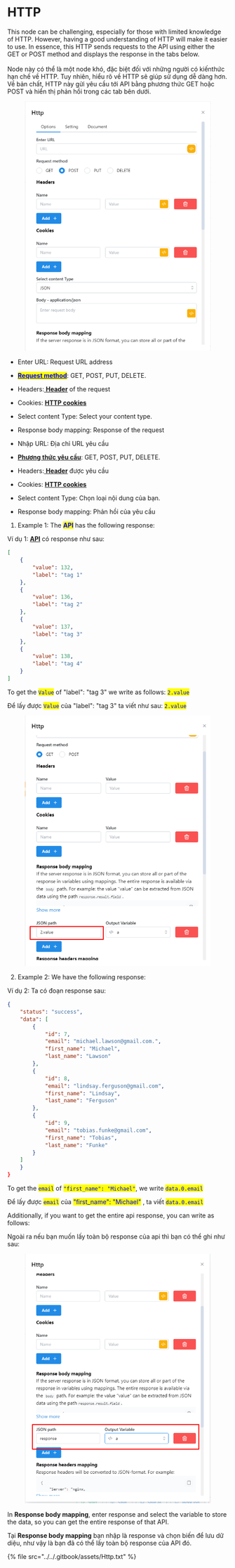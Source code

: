 # HTTP

&#x20;This node can be challenging, especially for those with limited knowledge of HTTP. However, having a good understanding of HTTP will make it easier to use. In essence, this HTTP sends requests to the API using either the GET or POST method and displays the response in the tabs below.\
\
Node này có thể là một node khó, đặc biệt đối với những người có kiến ​​thức hạn chế về HTTP. Tuy nhiên, hiểu rõ về HTTP sẽ giúp sử dụng dễ dàng hơn. Về bản chất, HTTP này gửi yêu cầu tới API bằng phương thức GET hoặc POST và hiển thị phản hồi trong các tab bên dưới.

<figure><img src="../../.gitbook/assets/image (94).png" alt=""><figcaption></figcaption></figure>

* Enter URL: Request URL address
* [<mark style="color:blue;">**Request method**</mark>](https://developer.mozilla.org/en-US/docs/Web/HTTP/Methods): GET, POST, PUT, DELETE.&#x20;
* Headers:[ **Header**](https://developer.mozilla.org/en-US/docs/Web/HTTP/Headers) of the request
* Cookies:  [**HTTP cookies**](https://developer.mozilla.org/en-US/docs/Web/HTTP/Cookies)
* Select content Type: Select your content type.&#x20;
* Response body mapping: Response of the request&#x20;



* Nhập URL: Địa chỉ URL yêu cầu
* [**Phương thức yêu cầu**](https://developer.mozilla.org/en-US/docs/Web/HTTP/Methods): GET, POST, PUT, DELETE.&#x20;
* Headers:[ **Header**](https://developer.mozilla.org/en-US/docs/Web/HTTP/Headers) được yêu cầu
* Cookies:  [**HTTP cookies**](https://developer.mozilla.org/en-US/docs/Web/HTTP/Cookies)
* Select content Type: Chọn loại nội dung của bạn.
* Response body mapping: Phản hồi của yêu cầu

1. Example 1: The <mark style="color:blue;">**API**</mark> has the following response:

&#x20;       Ví dụ 1:  [**API**](https://docs.hidemium.io/use-cases/api-automation/get-profile/4.-list-tag) có response như sau:

```json
[
    {
        "value": 132,
        "label": "tag 1"
    },
    {
        "value": 136,
        "label": "tag 2"
    },
    {
        "value": 137,
        "label": "tag 3"
    },
    {
        "value": 138,
        "label": "tag 4"
    }
]
```

To get the <mark style="color:blue;">`Value`</mark> of "label": "tag 3" we write as follows: <mark style="color:blue;">`2.value`</mark>

Để lấy được <mark style="color:blue;">`Value`</mark> của "label": "tag 3" ta viết như sau: <mark style="color:blue;">`2.value`</mark>

<figure><img src="../../.gitbook/assets/image (62).png" alt=""><figcaption></figcaption></figure>

2. Example 2: We have the following response:

&#x20;       Ví dụ 2: Ta có đoạn response sau:

```json
{
    "status": "success",
    "data": [
        {
            "id": 7,
            "email": "michael.lawson@gmail.com.",
            "first_name": "Michael",
            "last_name": "Lawson"
        },
        {
            "id": 8,
            "email": "lindsay.ferguson@gmail.com",
            "first_name": "Lindsay",
            "last_name": "Ferguson"
        },
        {
            "id": 9,
            "email": "tobias.funke@gmail.com",
            "first_name": "Tobias",
            "last_name": "Funke"
        }
    ]
    }
}
```

To get the <mark style="color:blue;">`email`</mark> of <mark style="color:blue;">`"first_name": "Michael"`</mark>, we write <mark style="color:blue;">`data.0.email`</mark>

Để lấy được <mark style="color:blue;">`email`</mark> của <mark style="color:blue;">"first\_name": "Michael"</mark> , ta viết <mark style="color:blue;">`data.0.email`</mark>



Additionally, if you want to get the entire api response, you can write as follows:

Ngoài ra nếu bạn muốn lấy toàn bộ response của api thì bạn có thể ghi như sau:

<figure><img src="../../.gitbook/assets/image (95).png" alt=""><figcaption></figcaption></figure>

In **Response body mapping**, enter response and select the variable to store the data, so you can get the entire response of that API.

Tại **Response body mapping** bạn nhập là response và chọn biến để lưu dữ diệu, như vậy là bạn đã có thể lấy toàn bộ response của API đó.

{% file src="../../.gitbook/assets/Http.txt" %}
